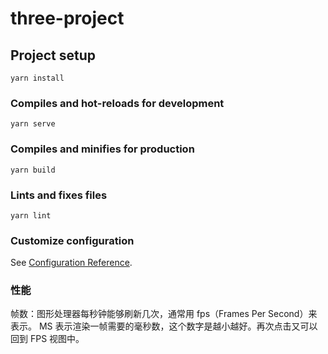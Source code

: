 # three-project

## Project setup

```
yarn install
```

### Compiles and hot-reloads for development

```
yarn serve
```

### Compiles and minifies for production

```
yarn build
```

### Lints and fixes files

```
yarn lint
```

### Customize configuration

See [Configuration Reference](https://cli.vuejs.org/config/).

### 性能

帧数：图形处理器每秒钟能够刷新几次，通常用 fps（Frames Per Second）来表示。
MS 表示渲染一帧需要的毫秒数，这个数字是越小越好。再次点击又可以回到 FPS 视图中。
